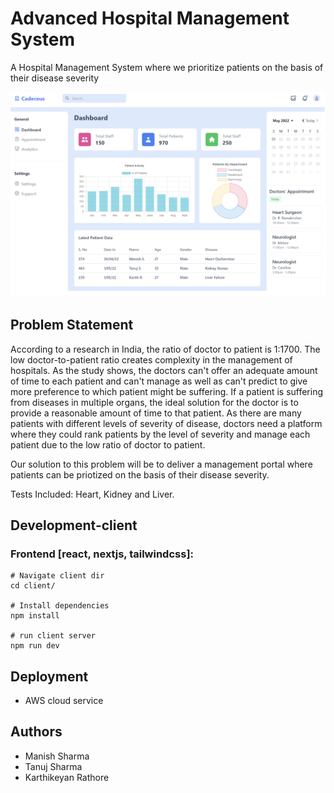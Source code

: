 # Advanced Hospital Management System
A Hospital Management System where we prioritize patients on the basis of their disease severity

![demo](https://raw.githubusercontent.com/karthikeyanrathore/caduceus/main/Images/Dashboard.png)

## Problem Statement
According to a research in India, the ratio of doctor to patient is 1:1700. The low doctor-to-patient ratio creates complexity in the management of hospitals. 
As the study shows, the doctors can't offer an adequate amount of time to each patient and can't manage as well as can't predict to give more preference 
to which patient might be suffering. If a patient is suffering from diseases in multiple organs, the ideal solution for the doctor is to provide a reasonable 
amount of time to that patient. As there are many patients with different levels of severity of disease, doctors need a platform where they could rank 
patients by the level of severity and manage each patient due to the low ratio of doctor to patient.

Our solution to this problem will be to deliver a management portal where patients can be priotized on the basis of their disease severity.

Tests Included: Heart, Kidney and Liver.


## Development-client
### Frontend [react, nextjs, tailwindcss]:
```
# Navigate client dir
cd client/

# Install dependencies
npm install

# run client server
npm run dev
```


## Deployment
* AWS cloud service


## Authors
* Manish Sharma
* Tanuj Sharma
* Karthikeyan Rathore
